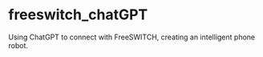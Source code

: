 # freeswitch_chatGPT
Using ChatGPT to connect with FreeSWITCH, creating an intelligent phone robot.
